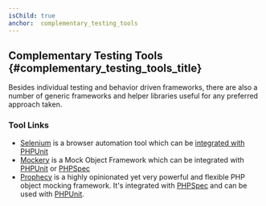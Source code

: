 ```yaml
---
isChild: true
anchor:  complementary_testing_tools
---
```


## Complementary Testing Tools {#complementary_testing_tools_title}

Besides individual testing and behavior driven frameworks, there are also a number of generic frameworks and helper
libraries useful for any preferred approach taken.

### Tool Links

* [Selenium] is a browser automation tool which can be [integrated with PHPUnit]
* [Mockery] is a Mock Object Framework which can be integrated with [PHPUnit] or [PHPSpec]
* [Prophecy] is a highly opinionated yet very powerful and flexible PHP object mocking framework. It's integrated with
[PHPSpec] and can be used with [PHPUnit].


[Selenium]: https://www.seleniumhq.org/
[integrated with PHPUnit]: https://github.com/giorgiosironi/phpunit-selenium/
[Mockery]: https://github.com/padraic/mockery
[PHPUnit]: https://phpunit.de/
[PHPSpec]: https://www.phpspec.net/en/stable/
[Prophecy]: https://github.com/phpspec/prophecy
